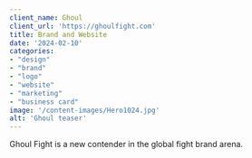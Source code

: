 ```yaml
---
client_name: Ghoul
client_url: 'https://ghoulfight.com'
title: Brand and Website
date: '2024-02-10'
categories:
- "design"
- "brand"
- "logo"
- "website"
- "marketing"
- "business card"
image: '/content-images/Hero1024.jpg'
alt: 'Ghoul teaser'
---
```


Ghoul Fight is a new contender in the global fight brand arena.
